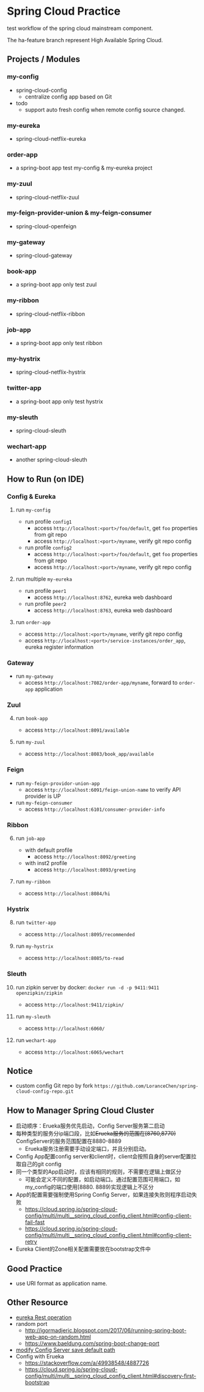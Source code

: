 # Spring Cloud Practice
test workflow of the spring cloud mainstream component.

The ha-feature branch represent High Available Spring Cloud.

## Projects / Modules
### my-config
- spring-cloud-config
    - centralize config app based on Git
- todo
    - support auto fresh config when remote config source changed.

### my-eureka
- spring-cloud-netflix-eureka

### order-app
- a spring-boot app test my-config & my-eureka project

### my-zuul
- spring-cloud-netflix-zuul

### my-feign-provider-union & my-feign-consumer
- spring-cloud-openfeign

### my-gateway
- spring-cloud-gateway

### book-app
- a spring-boot app only test zuul

### my-ribbon
- spring-cloud-netflix-ribbon

### job-app
- a spring-boot app only test ribbon

### my-hystrix
- spring-cloud-netflix-hystrix

### twitter-app
- a spring-boot app only test hystrix

### my-sleuth
- spring-cloud-sleuth

### wechart-app
- another spring-cloud-sleuth


## How to Run (on IDE)
### Config & Eureka
1. run `my-config`
    - run profile `config1`
        - access `http://localhost:<port>/foo/default`, get `foo` properties from git repo 
        - access `http://localhost:<port>/myname`, verify git repo config
    - run profile `config2`
        - access `http://localhost:<port>/foo/default`, get `foo` properties from git repo 
        - access `http://localhost:<port>/myname`, verify git repo config
2. run multiple `my-eureka`
    - run profile `peer1`
        - access `http://localhost:8762`, eureka web dashboard
    - run profile `peer2`
        - access `http://localhost:8763`, eureka web dashboard

3. run `order-app`
    - access `http://localhost:<port>/myname`, verify git repo config
    - access `http://localhost:<port>/service-instances/order_app`, eureka register information

### Gateway
- run `my-gateway`
    - access `http://localhost:7082/order-app/myname`, forward to `order-app` application

### Zuul
4. run `book-app`
    - access `http://localhost:8091/available`

5. run `my-zuul`
    - access `http://localhost:8083/book_app/available`

### Feign
- run `my-feign-providor-union-app`
    - access `http://localhost:6091/feign-union-name` to verify API provider is UP
- run `my-feign-consumer`
    - access `http://localhost:6101/consumer-provider-info`
    
### Ribbon
6. run `job-app`
    - with default profile
        - access `http://localhost:8092/greeting`
    - with inst2 profile
        - access `http://localhost:8093/greeting`

7. run `my-ribbon`
    - access `http://localhost:8084/hi`
   
### Hystrix
8. run `twitter-app`
    - access `http://localhost:8095/recommended`

9. run `my-hystrix`
    - access `http://localhost:8085/to-read`
    
### Sleuth
10. run zipkin server by docker: `docker run -d -p 9411:9411 openzipkin/zipkin`
    - access `http://localhost:9411/zipkin/`
    
11. run `my-sleuth`
    - access `http://localhost:6060/`

12. run `wechart-app`
    - access `http://localhost:6065/wechart`
    
## Notice
- custom config Git repo by fork `https://github.com/LoranceChen/spring-cloud-config-repo.git`

## How to Manager Spring Cloud Cluster
- 启动顺序：Erueka服务优先启动，Config Server服务第二启动
- 每种类型的服务分ip端口段，比如~~Erueka服务的范围在[8760,8770)~~ ConfigServer的服务范围配置在8880-8889
    - Erueka服务注册需要手动设定端口，并且分别启动。
- Config App配置config server和client时，client会按照自身的server配置拉取自己的git config
- 同一个类型的App启动时，应该有相同的规则，不需要在逻辑上做区分
    - 可能会定义不同的配置，如启动端口。通过配置范围可用端口，如my_config的端口使用[8880. 8889)实现逻辑上不区分
- App的配置需要强制使用Spring Config Server，如果连接失败则程序启动失败
  - https://cloud.spring.io/spring-cloud-config/multi/multi__spring_cloud_config_client.html#config-client-fail-fast
  - https://cloud.spring.io/spring-cloud-config/multi/multi__spring_cloud_config_client.html#config-client-retry
- Eureka Client的Zone相关配置需要放在bootstrap文件中

## Good Practice
- use URI format as application name.

## Other Resource
- [eureka Rest operation](https://github.com/Netflix/eureka/wiki/Eureka-REST-operations)
-  random port
    - http://igormadjeric.blogspot.com/2017/06/running-spring-boot-web-app-on-random.html
    - https://www.baeldung.com/spring-boot-change-port
- [modify Config Server save default path](https://cloud.spring.io/spring-cloud-config/multi/multi__spring_cloud_config_server.html#_version_control_backend_filesystem_use)
- Config with Erueka
    - https://stackoverflow.com/a/49938548/4887726 
    - https://cloud.spring.io/spring-cloud-config/multi/multi__spring_cloud_config_client.html#discovery-first-bootstrap

